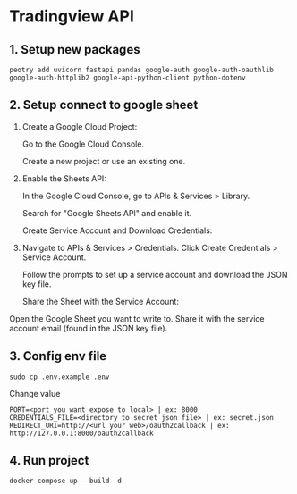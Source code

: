 # Tradingview API
## 1. Setup new packages
```
peotry add uvicorn fastapi pandas google-auth google-auth-oauthlib google-auth-httplib2 google-api-python-client python-dotenv
```

## 2. Setup connect to google sheet
1. Create a Google Cloud Project:

    Go to the Google Cloud Console.

    Create a new project or use an existing one.

2. Enable the Sheets API:

    In the Google Cloud Console, go to APIs & Services > Library.

    Search for "Google Sheets API" and enable it.

    Create Service Account and Download Credentials:

3. Navigate to APIs & Services > Credentials.
    Click Create Credentials > Service Account.
    
    Follow the prompts to set up a service account and download the JSON key file.
    
    Share the Sheet with the Service Account:

Open the Google Sheet you want to write to.
Share it with the service account email (found in the JSON key file).

## 3. Config env file
```
sudo cp .env.example .env
```
Change value 
```
PORT=<port you want expose to local> | ex: 8000
CREDENTIALS_FILE=<directory to secret json file> | ex: secret.json
REDIRECT_URI=http://<url your web>/oauth2callback | ex: http://127.0.0.1:8000/oauth2callback
```

## 4. Run project
```
docker compose up --build -d
```